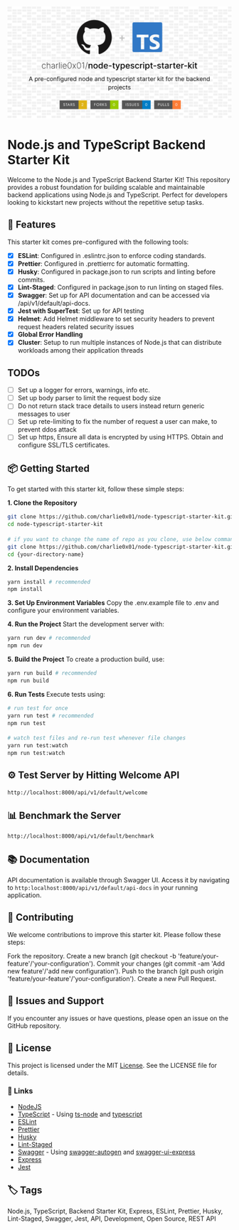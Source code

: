 <img src="./public/images/repo-banner.png" alt="repo-banner" />

# Node.js and TypeScript Backend Starter Kit

Welcome to the Node.js and TypeScript Backend Starter Kit! This repository provides a robust foundation for building scalable and maintainable backend applications using Node.js and TypeScript. Perfect for developers looking to kickstart new projects without the repetitive setup tasks.

## 🚀 Features

This starter kit comes pre-configured with the following tools:

- [x] **ESLint**: Configured in .eslintrc.json to enforce coding standards.
- [x] **Prettier**: Configured in .prettierrc for automatic formatting.
- [x] **Husky**: Configured in package.json to run scripts and linting before commits.
- [x] **Lint-Staged**: Configured in package.json to run linting on staged files.
- [x] **Swagger**: Set up for API documentation and can be accessed via /api/v1/default/api-docs.
- [x] **Jest with SuperTest**: Set up for API testing
- [x] **Helmet**: Add Helmet middleware to set security headers to prevent request headers related security issues
- [x] **Global Error Handling**
- [x] **Cluster**: Setup to run multiple instances of Node.js that can distribute workloads among their application threads

## TODOs

- [ ] Set up a logger for errors, warnings, info etc.
- [ ] Set up body parser to limit the request body size
- [ ] Do not return stack trace details to users instead return generic messages to user
- [ ] Set up rete-limiting to fix the number of request a user can make, to prevent ddos attack
- [ ] Set up https, Ensure all data is encrypted by using HTTPS. Obtain and configure SSL/TLS certificates.

## 📦 Getting Started

To get started with this starter kit, follow these simple steps:

**1. Clone the Repository**

```bash
git clone https://github.com/charlie0x01/node-typescript-starter-kit.git
cd node-typescript-starter-kit

# if you want to change the name of repo as you clone, use below command
git clone https://github.com/charlie0x01/node-typescript-starter-kit.git {your-directory-name-here}
cd {your-directory-name}
```

**2. Install Dependencies**

```bash
yarn install # recommended
npm install
```

**3. Set Up Environment Variables**
Copy the .env.example file to .env and configure your environment variables.

**4. Run the Project**
Start the development server with:

```bash
yarn run dev # recommended
npm run dev
```

**5. Build the Project**
To create a production build, use:

```bash
yarn run build # recommended
npm run build
```

**6. Run Tests**
Execute tests using:

```bash
# run test for once
yarn run test # recommended
npm run test

# watch test files and re-run test whenever file changes
yarn run test:watch
npm run test:watch
```

## ⚙️ Test Server by Hitting Welcome API

```bash
http://localhost:8000/api/v1/default/welcome
```

## 📊 Benchmark the Server

```bash
http://localhost:8000/api/v1/default/benchmark
```

## 📚 Documentation

API documentation is available through Swagger UI. Access it by navigating to `http:localhost:8000/api/v1/default/api-docs` in your running application.

## 🤝 Contributing

We welcome contributions to improve this starter kit. Please follow these steps:

Fork the repository.
Create a new branch (git checkout -b 'feature/your-feature'/'your-configuration').
Commit your changes (git commit -am 'Add new feature'/'add new configuration').
Push to the branch (git push origin 'feature/your-feature'/'your-configuration').
Create a new Pull Request.

## 🚨 Issues and Support

If you encounter any issues or have questions, please open an issue on the GitHub repository.

## 📄 License

This project is licensed under the MIT [License](./License). See the LICENSE file for details.

### 🔗 Links

- [NodeJS](https://nodejs.org/en/learn/getting-started/introduction-to-nodejs)
- [TypeScript](https://www.typescriptlang.org/docs/handbook/intro.html) - Using [ts-node](https://www.npmjs.com/package/ts-node) and [typescript](https://www.npmjs.com/package/typescript)
- [ESLint](https://eslint.org/docs/latest/use/getting-started)
- [Prettier](https://prettier.io/docs/en/install.html)
- [Husky](https://typicode.github.io/husky/get-started.html)
- [Lint-Staged](https://www.npmjs.com/package/lint-staged)
- [Swagger](https://swagger.io/docs/specification/basic-structure/) - Using [swagger-autogen](https://swagger-autogen.github.io/docs/getting-started/quick-start/) and [swagger-ui-express](https://www.npmjs.com/package/swagger-ui-express)
- [Express](https://expressjs.com/en/starter/installing.html)
- [Jest](https://jestjs.io/docs/getting-started)

## 🏷️ Tags

Node.js, TypeScript, Backend Starter Kit, Express, ESLint, Prettier, Husky, Lint-Staged, Swagger, Jest, API, Development, Open Source, REST API
